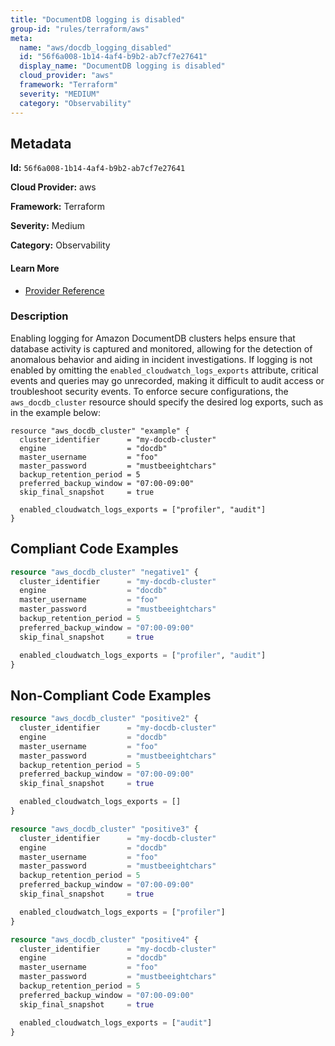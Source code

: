 ```yaml
---
title: "DocumentDB logging is disabled"
group-id: "rules/terraform/aws"
meta:
  name: "aws/docdb_logging_disabled"
  id: "56f6a008-1b14-4af4-b9b2-ab7cf7e27641"
  display_name: "DocumentDB logging is disabled"
  cloud_provider: "aws"
  framework: "Terraform"
  severity: "MEDIUM"
  category: "Observability"
---
```

## Metadata

**Id:** `56f6a008-1b14-4af4-b9b2-ab7cf7e27641`

**Cloud Provider:** aws

**Framework:** Terraform

**Severity:** Medium

**Category:** Observability

#### Learn More

 - [Provider Reference](https://registry.terraform.io/providers/hashicorp/aws/latest/docs/resources/docdb_cluster#enabled_cloudwatch_logs_exports)

### Description

 Enabling logging for Amazon DocumentDB clusters helps ensure that database activity is captured and monitored, allowing for the detection of anomalous behavior and aiding in incident investigations. If logging is not enabled by omitting the `enabled_cloudwatch_logs_exports` attribute, critical events and queries may go unrecorded, making it difficult to audit access or troubleshoot security events. To enforce secure configurations, the `aws_docdb_cluster` resource should specify the desired log exports, such as in the example below:

```
resource "aws_docdb_cluster" "example" {
  cluster_identifier      = "my-docdb-cluster"
  engine                  = "docdb"
  master_username         = "foo"
  master_password         = "mustbeeightchars"
  backup_retention_period = 5
  preferred_backup_window = "07:00-09:00"
  skip_final_snapshot     = true

  enabled_cloudwatch_logs_exports = ["profiler", "audit"]
}
```


## Compliant Code Examples
```terraform
resource "aws_docdb_cluster" "negative1" {
  cluster_identifier      = "my-docdb-cluster"
  engine                  = "docdb"
  master_username         = "foo"
  master_password         = "mustbeeightchars"
  backup_retention_period = 5
  preferred_backup_window = "07:00-09:00"
  skip_final_snapshot     = true

  enabled_cloudwatch_logs_exports = ["profiler", "audit"]
}

```
## Non-Compliant Code Examples
```terraform
resource "aws_docdb_cluster" "positive2" {
  cluster_identifier      = "my-docdb-cluster"
  engine                  = "docdb"
  master_username         = "foo"
  master_password         = "mustbeeightchars"
  backup_retention_period = 5
  preferred_backup_window = "07:00-09:00"
  skip_final_snapshot     = true

  enabled_cloudwatch_logs_exports = []
}

```

```terraform
resource "aws_docdb_cluster" "positive3" {
  cluster_identifier      = "my-docdb-cluster"
  engine                  = "docdb"
  master_username         = "foo"
  master_password         = "mustbeeightchars"
  backup_retention_period = 5
  preferred_backup_window = "07:00-09:00"
  skip_final_snapshot     = true

  enabled_cloudwatch_logs_exports = ["profiler"]
}

```

```terraform
resource "aws_docdb_cluster" "positive4" {
  cluster_identifier      = "my-docdb-cluster"
  engine                  = "docdb"
  master_username         = "foo"
  master_password         = "mustbeeightchars"
  backup_retention_period = 5
  preferred_backup_window = "07:00-09:00"
  skip_final_snapshot     = true

  enabled_cloudwatch_logs_exports = ["audit"]
}

```